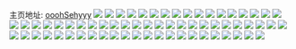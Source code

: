 主页地址: [ooohSehyyy](https://weibo.com/u/6513921554) 
![](https://wx4.sinaimg.cn/mw2000/0076PKySly1h9m6u3eka9j30u014049t.jpg) 
![](https://wx4.sinaimg.cn/mw2000/0076PKySly1h9m6tsjy93j30u014aali.jpg) 
![](https://wx4.sinaimg.cn/mw2000/0076PKySly1h9m6tsr6d0j30u0140akf.jpg) 
![](https://wx4.sinaimg.cn/mw2000/0076PKySly1h9m6trldl7j30u01407dl.jpg) 
![](https://wx4.sinaimg.cn/mw2000/0076PKySly1h9m6trbh1uj30u014047a.jpg) 
![](https://wx4.sinaimg.cn/mw2000/0076PKySly1h9m6ttcyk2j30u0149jxx.jpg) 
![](https://wx4.sinaimg.cn/mw2000/0076PKySly1h9m6ts8pe5j30u0140jzq.jpg) 
![](https://wx4.sinaimg.cn/mw2000/0076PKySly1h9m6tto9xhj30u0144gvg.jpg) 
![](https://wx4.sinaimg.cn/mw2000/0076PKySly1h9gi6p09btj30u0140gvw.jpg) 
![](https://wx4.sinaimg.cn/mw2000/0076PKySly1h9gi6ok7nij30u0140dqi.jpg) 
![](https://wx4.sinaimg.cn/mw2000/0076PKySly1h9gi6ossclj30u0140qdv.jpg) 
![](https://wx4.sinaimg.cn/mw2000/0076PKySly1h9gi6pq2nwj30u0140116.jpg) 
![](https://wx4.sinaimg.cn/mw2000/0076PKySly1h9gi6paqbtj30u0140gw5.jpg) 
![](https://wx4.sinaimg.cn/mw2000/0076PKySly1h9czvxjcmcj30u01404a0.jpg) 
![](https://wx4.sinaimg.cn/mw2000/0076PKySly1h9czvwfc3kj30u03lw1kx.jpg) 
![](https://wx4.sinaimg.cn/mw2000/0076PKySly1h9czue4mz7j30u00u0tff.jpg) 
![](https://wx4.sinaimg.cn/mw2000/0076PKySly1h9czwpk5ioj30u00u0agy.jpg) 
![](https://wx4.sinaimg.cn/mw2000/0076PKySly1h9czw8bbl1j31hh0u0wpf.jpg) 
![](https://wx4.sinaimg.cn/mw2000/0076PKySly1h9czvx72wkj30u07hsu0x.jpg) 
![](https://wx4.sinaimg.cn/mw2000/0076PKySly1h9czvuvy7bj30ts7pshdu.jpg) 
![](https://wx4.sinaimg.cn/mw2000/0076PKySly1h9czvvr87rj30u07hsnpe.jpg) 
![](https://wx4.sinaimg.cn/mw2000/0076PKySly1h7lc48mpklj30u0140n55.jpg) 
![](https://wx4.sinaimg.cn/mw2000/0076PKySly1h7lcea38ljj30u00u00yr.jpg) 
![](https://wx4.sinaimg.cn/mw2000/0076PKySly1h7lc481coij31400u0qa2.jpg) 
![](https://wx4.sinaimg.cn/mw2000/0076PKySly1h7lcimlv90j30u00u0jwn.jpg) 
![](https://wx4.sinaimg.cn/mw2000/0076PKySly1h7lcfwfn98j30u013zq8b.jpg) 
![](https://wx4.sinaimg.cn/mw2000/0076PKySly1h70l742k9mj30u013z111.jpg) 
![](https://wx4.sinaimg.cn/mw2000/0076PKySly1h70l7eizl0j30ty15cwj0.jpg) 
![](https://wx4.sinaimg.cn/mw2000/0076PKySly1h70l6kynrfj30v80szgn4.jpg) 
![](https://wx4.sinaimg.cn/mw2000/0076PKySly1h70l6m7z4sj30rs2lp143.jpg) 
![](https://wx4.sinaimg.cn/mw2000/0076PKySly1h70l6o3x55j30rs4vx7wh.jpg) 
![](https://wx4.sinaimg.cn/mw2000/0076PKySly1h70l8gr9jkj30u01sz79n.jpg) 
![](https://wx4.sinaimg.cn/mw2000/0076PKySgy1h66gzrks59j32bz33g1kz.jpg) 
![](https://wx4.sinaimg.cn/mw2000/0076PKySgy1h66h0nvodtj34802tc1l1.jpg) 
![](https://wx4.sinaimg.cn/mw2000/0076PKySgy1h66h00i4fvj32c03401kz.jpg) 
![](https://wx4.sinaimg.cn/mw2000/0076PKySgy1h66gzu4nioj323o2swx6p.jpg) 
![](https://wx4.sinaimg.cn/mw2000/0076PKySgy1h66h0iu038j34802tchdx.jpg) 
![](https://wx4.sinaimg.cn/mw2000/0076PKySgy1h69yijfqkqj324836ce84.jpg) 
![](https://wx4.sinaimg.cn/mw2000/0076PKySgy1h66h03sdqtj33cz28n1kz.jpg) 
![](https://wx4.sinaimg.cn/mw2000/0076PKySgy1h66h0uylmtj34802tce86.jpg) 
![](https://wx4.sinaimg.cn/mw2000/0076PKySgy1h5ydq2u06cj353s2x8e84.jpg) 
![](https://wx4.sinaimg.cn/mw2000/0076PKySgy1h5cxrnt36ij325y2vz1ky.jpg) 
![](https://wx4.sinaimg.cn/mw2000/0076PKySgy1h4xfl9vv0aj32892z0u0y.jpg) 
![](https://wx4.sinaimg.cn/mw2000/0076PKySgy1h4xfl23f51j321x2qku0x.jpg) 
![](https://wx4.sinaimg.cn/mw2000/0076PKySgy1h4xfkzir56j329b30fb2a.jpg) 
![](https://wx4.sinaimg.cn/mw2000/0076PKySgy1h4xfkx9wfqj31zy2nzhdt.jpg) 
![](https://wx4.sinaimg.cn/mw2000/0076PKySgy1h4gezdhuskj325r2vpkjm.jpg) 
![](https://wx4.sinaimg.cn/mw2000/0076PKySgy1h4gezi7m1rj32c0340qv6.jpg) 
![](https://wx4.sinaimg.cn/mw2000/0076PKySgy1h4gezm54w4j32c033ykjm.jpg) 
![](https://wx4.sinaimg.cn/mw2000/0076PKySgy1h4gezbbzf6j326o2ww1ky.jpg) 
![](https://wx4.sinaimg.cn/mw2000/0076PKySgy1h4gf00fyp3j325n2vju0x.jpg) 
![](https://wx4.sinaimg.cn/mw2000/0076PKySgy1h4gezfumylj32a431hx6q.jpg) 
![](https://wx4.sinaimg.cn/mw2000/0076PKySgy1h4gezp2ul2j32c033yqv6.jpg) 
![](https://wx4.sinaimg.cn/mw2000/0076PKySgy1h4gezjg8m2j314u1ig4ir.jpg) 
![](https://wx4.sinaimg.cn/mw2000/0076PKySgy1h4cfiaw7onj325t2vqe81.jpg) 
![](https://wx4.sinaimg.cn/mw2000/0076PKySgy1h4cfmj9294j3296308u0y.jpg) 
![](https://wx4.sinaimg.cn/mw2000/0076PKySgy1h4cfiyyihvj329q30z7wi.jpg) 
![](https://wx4.sinaimg.cn/mw2000/0076PKySgy1h4cfkuk944j329r3104qq.jpg) 
![](https://wx4.sinaimg.cn/mw2000/0076PKySgy1h4cfmqj9gwj31zn2vde82.jpg) 
![](https://wx4.sinaimg.cn/mw2000/0076PKySgy1h4eqxfvk8ij32db3onhdv.jpg) 
![](https://wx4.sinaimg.cn/mw2000/0076PKySgy1h4a7dui2wzj31gg1gge30.jpg) 
![](https://wx4.sinaimg.cn/mw2000/0076PKySgy1h4a7ehd3qqj32ap32a7wh.jpg) 
![](https://wx4.sinaimg.cn/mw2000/0076PKySgy1h4a7d4rev6j3291301qv5.jpg) 
![](https://wx4.sinaimg.cn/mw2000/0076PKySgy1h4a7dfo4yqj32c03407wi.jpg) 
![](https://wx4.sinaimg.cn/mw2000/0076PKySgy1h4a7dmx4byj32c0340x6p.jpg) 
